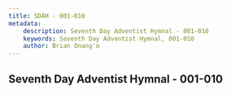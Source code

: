 ```yaml
---
title: SDAH - 001-010
metadata:
    description: Seventh Day Adventist Hymnal - 001-010
    keywords: Seventh Day Adventist Hymnal, 001-010
    author: Brian Onang'o
---
```



## Seventh Day Adventist Hymnal - 001-010
  